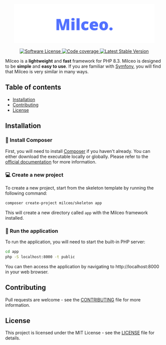 <p align="center">
  <img src="https://github.com/milceo/assets/blob/main/logo.png" alt="Milceo logo" width=450>
</p>

<p align="center">
    <a href="LICENSE" target="_blank">
        <img alt="Software License" src="https://img.shields.io/badge/license-MIT-brightgreen.svg?style=flat-square">
    </a>
    <a href="https://codecov.io/gh/milceo/milceo"> 
        <img alt="Code coverage" src="https://img.shields.io/codecov/c/github/milceo/milceo?style=flat-square"/> 
    </a>
    <a href="https://packagist.org/packages/cakephp/cakephp" target="_blank">
        <img alt="Latest Stable Version" src="https://img.shields.io/packagist/v/milceo/milceo?style=flat-square&label=stable">
    </a>
</p>

Milceo is a **lightweight** and **fast** framework for PHP 8.3. Milceo is designed to be **simple** and **easy to use**.
If you are familiar with [Symfony](https://github.com/symfony/symfony), you will find that Milceo is very similar in
many ways.

## Table of contents

- [Installation](#installation)
- [Contributing](#contributing)
- [License](#license)

## Installation

### :violin: Install Composer

First, you will need to install [Composer](https://getcomposer.org/) if you haven't already.
You can either download the executable locally or globally.
Please refer to the
[official documentation](https://getcomposer.org/doc/00-intro.md#downloading-the-composer-executable)
for more information.

### :computer: Create a new project

To create a new project, start from the skeleton template by running the following command:

```bash
composer create-project milceo/skeleton app
```

This will create a new directory called `app` with the Milceo framework installed.

### :rocket: Run the application

To run the application, you will need to start the built-in PHP server:

```bash
cd app
php -S localhost:8000 -t public
```

You can then access the application by navigating to http://localhost:8000 in your web browser.

## Contributing

Pull requests are welcome - see the [CONTRIBUTING](CONTRIBUTING.md) file for more information.

## License

This project is licensed under the MIT License - see the [LICENSE](LICENSE) file for details.
